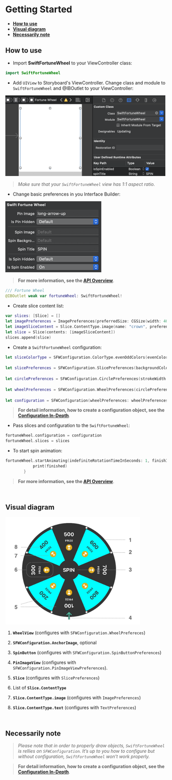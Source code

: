 # Getting Started
- [**How to use**](#how—to-use)
- [**Visual diagram**](#visual—diagram)
- [**Necessarily note**](#necessarily—note)

## How to use

- Import **SwiftFortuneWheel** to your ViewController class:

``` Swift
import SwiftFortuneWheel
```

- Add `UIView` to Storyboard's ViewController. Change class and module to `SwiftFortuneWheel` and @IBOutlet to your ViewController:

<img src="../Images/storyboard.png" width="500"/>

> _Make sure that your `SwiftFortuneWheel` view has 1:1 aspect ratio._

- Change basic preferences in you Interface Builder:


<img src="../Images/ibpreferences.png" width="300"/>

> **For more information, see the [API Overview](API_Overview.md)**.

``` Swift
/// Fortune Wheel
@IBOutlet weak var fortuneWheel: SwiftFortuneWheel!
```

- Create slice content list:

``` Swift
var slices: [Slice] = []
let imagePreferences = ImagePreferences(preferredSize: CGSize(width: 40, height: 40), verticalOffset: 40)
let imageSliceContent = Slice.ContentType.image(name: "crown", preferenes: imagePreferences)
let slice = Slice(contents: [imageSliceContent])
slices.append(slice)
```

- Create a `SwiftFortuneWheel` configuration:


``` Swift
let sliceColorType = SFWConfiguration.ColorType.evenOddColors(evenColor: .black, oddColor: .cyan)

let slicePreferences = SFWConfiguration.SlicePreferences(backgroundColorType: sliceColorType, strokeWidth: 1, strokeColor: .black)

let circlePreferences = SFWConfiguration.CirclePreferences(strokeWidth: 10, strokeColor: .black)

let wheelPreferences = SFWConfiguration.WheelPreferences(circlePreferences: circlePreferences, slicePreferences: slicePreferences, startPosition: .bottom)

let configuration = SFWConfiguration(wheelPreferences: wheelPreferences)
```

> **For detail information, how to create a configuration object, see the [Configuration In-Depth](Configuration_indepth.md)**.

- Pass slices and configuration to the `SwiftFortuneWheel`:

``` Swift
fortuneWheel.configuration = configuration
fortuneWheel.slices = slices
```

- To start spin animation:

``` Swift
fortuneWheel.startAnimating(indefiniteRotationTimeInSeconds: 1, finishIndex: 0) { (finished) in
            print(finished)
        }
```

> **For more information, see the [API Overview](API_Overview.md)**.

</br>

## Visual diagram

<img src="../Images/diagram.jpg" width="420"/>

1. **`WheelView`** (configures with `SFWConfiguration.WheelPrefereces`)

2. **`SFWConfiguration.AnchorImage`**, optional

3. **`SpinButton`** (configures with `SFWConfiguration.SpinButtonPreferences`)

4. **`PinImageView`** (configures with `SFWConfiguration.PinImageViewPreferences`).

5. **`Slice`** (configures with `SlicePreferences`)

6. List of **`Slice.ContentType`**

7. **`Slice.ContentType.image`** (configures with `ImagePreferences`)

8. **`Slice.ContentType.text`** (configures with `TextPreferences`)

</br>

## Necessarily note

> _Please note that in order to properly draw objects, `SwiftFortuneWheel` is rellies on `SFWConfiguration`. It’s up to you how to configure but without configuration, `SwiftFortuneWheel` won’t work properly._

> **For detail information, how to create a configuration object, see the [Configuration In-Depth](Configuration_indepth.md)**.






